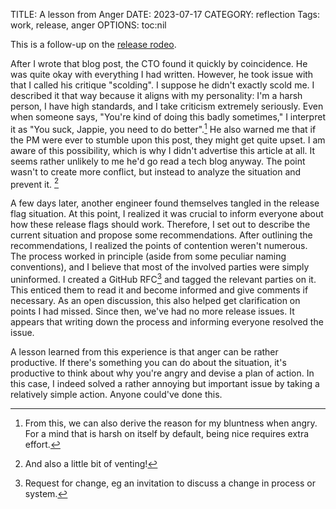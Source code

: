 TITLE: A lesson from Anger
DATE: 2023-07-17
CATEGORY: reflection
Tags: work, release, anger
OPTIONS: toc:nil

This is a follow-up on the [release rodeo]({filename}/releasing-software.md).

After I wrote that blog post, the CTO found it quickly by coincidence.
He was quite okay with everything I had written.
However, he took issue with that I called his critique "scolding".
I suppose he didn't exactly scold me.
I described it that way because it aligns with my personality: I'm a harsh person,
I have high standards, and I take criticism extremely seriously.
Even when someone says, "You're kind of doing this badly sometimes,"
I interpret it as "You suck, Jappie, you need to do better".[^psyche]
He also warned me that if the PM were ever to stumble upon this post, they might get quite upset.
I am aware of this possibility, which is why I didn't advertise this article at all.
It seems rather unlikely to me he'd go read a tech blog anyway.
The point wasn't to create more conflict,
but instead to analyze the situation and prevent it. [^venting]

[^venting]: And also a little bit of venting!

A few days later, another engineer found themselves tangled in the release flag situation.
At this point, I realized it was crucial to inform everyone about how these
release flags should work.
Therefore, I set out to describe the current situation and propose some recommendations.
After outlining the recommendations, I realized the points of contention weren't numerous.
The process worked in principle (aside from some peculiar naming conventions),
and I believe that most of the involved parties were simply uninformed.
I created a GitHub RFC[^rfc] and tagged the relevant parties on it.
This enticed them to read it and become informed and give comments if necessary.
As an open discussion, this also helped get clarification on points I had missed.
Since then, we've had no more release issues.
It appears that writing down the process and informing everyone resolved the issue.

A lesson learned from this experience is that anger can be rather productive.
If there's something you can do about the situation,
it's productive to think about why you're angry and devise a plan of action.
In this case, I indeed solved a rather annoying but important issue by taking a relatively simple action.
Anyone could've done this.

[^psyche]: From this, we can also derive the reason for my bluntness when angry. For a mind that is harsh on itself by default, being nice requires extra effort.
[^rfc]: Request for change, eg an invitation to discuss a change in process or system.
